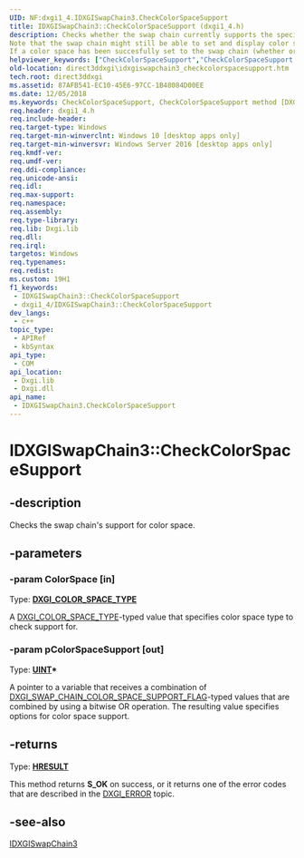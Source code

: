 ```yaml
---
UID: NF:dxgi1_4.IDXGISwapChain3.CheckColorSpaceSupport
title: IDXGISwapChain3::CheckColorSpaceSupport (dxgi1_4.h)
description: Checks whether the swap chain currently supports the specified color space, based on the current adapter output (e.g. what monitor the swapchain window is in).
Note that the swap chain might still be able to set and display color spaces that are not returned as supported, for example `DXGI_COLOR_SPACE_RGB_FULL_G2084_NONE_P2020` and `DXGI_COLOR_SPACE_RGB_FULL_G10_NONE_P709` will be displayed even if `DXGI_COLOR_SPACE_RGB_FULL_G22_NONE_P709` is in use, though out of gamut colors will be clipped.
If a color space has been succesfully set to the swap chain (whether or not it was "supported" before), it will then be returned as supported when queried with this function.
helpviewer_keywords: ["CheckColorSpaceSupport","CheckColorSpaceSupport method [DXGI]","CheckColorSpaceSupport method [DXGI]","IDXGISwapChain3 interface","IDXGISwapChain3 interface [DXGI]","CheckColorSpaceSupport method","IDXGISwapChain3.CheckColorSpaceSupport","IDXGISwapChain3::CheckColorSpaceSupport","direct3ddxgi.idxgiswapchain3_checkcolorspacesupport","dxgi1_4/IDXGISwapChain3::CheckColorSpaceSupport"]
old-location: direct3ddxgi\idxgiswapchain3_checkcolorspacesupport.htm
tech.root: direct3ddxgi
ms.assetid: 87AFB541-EC10-45E6-97CC-1B48084D00EE
ms.date: 12/05/2018
ms.keywords: CheckColorSpaceSupport, CheckColorSpaceSupport method [DXGI], CheckColorSpaceSupport method [DXGI],IDXGISwapChain3 interface, IDXGISwapChain3 interface [DXGI],CheckColorSpaceSupport method, IDXGISwapChain3.CheckColorSpaceSupport, IDXGISwapChain3::CheckColorSpaceSupport, direct3ddxgi.idxgiswapchain3_checkcolorspacesupport, dxgi1_4/IDXGISwapChain3::CheckColorSpaceSupport
req.header: dxgi1_4.h
req.include-header: 
req.target-type: Windows
req.target-min-winverclnt: Windows 10 [desktop apps only]
req.target-min-winversvr: Windows Server 2016 [desktop apps only]
req.kmdf-ver: 
req.umdf-ver: 
req.ddi-compliance: 
req.unicode-ansi: 
req.idl: 
req.max-support: 
req.namespace: 
req.assembly: 
req.type-library: 
req.lib: Dxgi.lib
req.dll: 
req.irql: 
targetos: Windows
req.typenames: 
req.redist: 
ms.custom: 19H1
f1_keywords:
 - IDXGISwapChain3::CheckColorSpaceSupport
 - dxgi1_4/IDXGISwapChain3::CheckColorSpaceSupport
dev_langs:
 - c++
topic_type:
 - APIRef
 - kbSyntax
api_type:
 - COM
api_location:
 - Dxgi.lib
 - Dxgi.dll
api_name:
 - IDXGISwapChain3.CheckColorSpaceSupport
---
```


# IDXGISwapChain3::CheckColorSpaceSupport


## -description

Checks the swap chain's support for color space.

## -parameters

### -param ColorSpace [in]

Type: <b><a href="/windows/desktop/api/dxgicommon/ne-dxgicommon-dxgi_color_space_type">DXGI_COLOR_SPACE_TYPE</a></b>

A <a href="/windows/desktop/api/dxgicommon/ne-dxgicommon-dxgi_color_space_type">DXGI_COLOR_SPACE_TYPE</a>-typed value that specifies color space type to check support for.

### -param pColorSpaceSupport [out]

Type: <b><a href="/windows/desktop/WinProg/windows-data-types">UINT</a>*</b>

A pointer to a variable that receives a combination of <a href="/windows/desktop/api/dxgi1_4/ne-dxgi1_4-dxgi_swap_chain_color_space_support_flag">DXGI_SWAP_CHAIN_COLOR_SPACE_SUPPORT_FLAG</a>-typed values that are combined by using a bitwise OR operation. The resulting value specifies options for color space support.

## -returns

Type: <b><a href="/windows/win32/com/structure-of-com-error-codes">HRESULT</a></b>

This method returns <b>S_OK</b> on success, or it returns one of the error codes that are described in the <a href="/windows/desktop/direct3ddxgi/dxgi-error">DXGI_ERROR</a> topic.

## -see-also

<a href="/windows/desktop/api/dxgi1_4/nn-dxgi1_4-idxgiswapchain3">IDXGISwapChain3</a>
